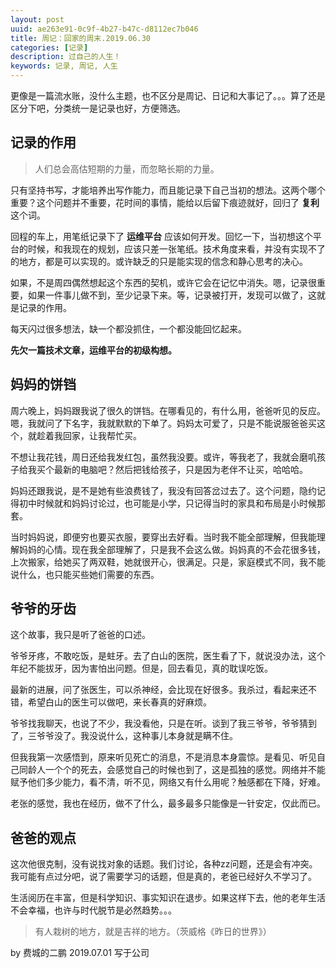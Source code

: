 ```yaml
---
layout: post
uuid: ae263e91-0c9f-4b27-b47c-d8112ec7b046
title: 周记：回家的周末.2019.06.30
categories: [记录]
description: 过自己的人生！
keywords: 记录, 周记, 人生
---
```


更像是一篇流水账，没什么主题，也不区分是周记、日记和大事记了。。。算了还是区分下吧，分类统一是记录也好，方便筛选。

## 记录的作用

> 人们总会高估短期的力量，而忽略长期的力量。

只有坚持书写，才能培养出写作能力，而且能记录下自己当初的想法。这两个哪个重要？这个问题并不重要，花时间的事情，能给以后留下痕迹就好，回归了 **复利** 这个词。

回程的车上，用笔纸记录下了 **运维平台** 应该如何开发。回忆一下，当初想这个平台的时候，和我现在的规划，应该只差一张笔纸。技术角度来看，并没有实现不了的地方，都是可以实现的。或许缺乏的只是能实现的信念和静心思考的决心。

如果，不是周四偶然想起这个东西的契机，或许它会在记忆中消失。嗯，记录很重要，如果一件事儿做不到，至少记录下来。等，记录被打开，发现可以做了，这就是记录的作用。

每天闪过很多想法，缺一个都没抓住，一个都没能回忆起来。

**先欠一篇技术文章，运维平台的初级构想。**

## 妈妈的饼铛

周六晚上，妈妈跟我说了很久的饼铛。在哪看见的，有什么用，爸爸听见的反应。嗯，我就问了下名字，我就默默的下单了。妈妈太可爱了，只是不能说服爸爸买这个，就趁着我回家，让我帮忙买。

不想让我花钱，周日还给我发红包，虽然我没要。或许，等我老了，我就会磨叽孩子给我买个最新的电脑吧？然后把钱给孩子，只是因为老伴不让买，哈哈哈。

妈妈还跟我说，是不是她有些浪费钱了，我没有回答岔过去了。这个问题，隐约记得初中时候就和妈妈讨论过，也可能是小学，只记得当时的家具和布局是小时候那套。

当时妈妈说，即便穷也要买衣服，要穿出去好看。当时我不能全部理解，但我能理解妈妈的心情。现在我全部理解了，只是我不会这么做。妈妈真的不会花很多钱，上次搬家，给她买了两双鞋，她就很开心，很满足。只是，家庭模式不同，我不能说什么，也只能买些她们需要的东西。

## 爷爷的牙齿

这个故事，我只是听了爸爸的口述。

爷爷牙疼，不敢吃饭，是蛀牙。去了白山的医院，医生看了下，就说没办法，这个年纪不能拔牙，因为害怕出问题。但是，回去看见，真的耽误吃饭。

最新的进展，问了张医生，可以杀神经，会比现在好很多。我杀过，看起来还不错，希望白山的医生可以做吧，来长春真的好麻烦。

爷爷找我聊天，也说了不少，我没看他，只是在听。谈到了我三爷爷，爷爷猜到了，三爷爷没了。我没说什么，这种事儿本身就是瞒不住。

但我我第一次感悟到，原来听见死亡的消息，不是消息本身震惊。是看见、听见自己同龄人一个个的死去，会感觉自己的时候也到了，这是孤独的感觉。网络并不能赋予他们多少能力，看不清，听不见，网络又有什么用呢？触感都在下降，好难。

老张的感觉，我也在经历，做不了什么，最多最多只能像是一针安定，仅此而已。

## 爸爸的观点

这次他很克制，没有说找对象的话题。我们讨论，各种zz问题，还是会有冲突。我可能有点过分吧，说了需要学习的话题，但是真的，老爸已经好久不学习了。

生活阅历在丰富，但是科学知识、事实知识在退步。如果这样下去，他的老年生活不会幸福，也许与时代脱节是必然趋势。。。

> 有人栽树的地方，就是吉祥的地方。（茨威格《昨日的世界》）

by 费城的二鹏 2019.07.01 写于公司
